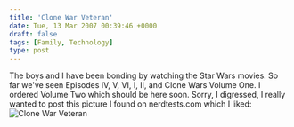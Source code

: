 ```yaml
---
title: 'Clone War Veteran'
date: Tue, 13 Mar 2007 00:39:46 +0000
draft: false
tags: [Family, Technology]
type: post
---
```


The boys and I have been bonding by watching the Star Wars movies. So far we've seen Episodes IV, V, VI, I, II, and Clone Wars Volume One. I ordered Volume Two which should be here soon. Sorry, I digressed, I really wanted to post this picture I found on nerdtests.com which I liked: ![Clone War Veteran](http://www.nerdtests.com/picsarea/3088fede570d5faae402c86d18ae5dc9.jpg)